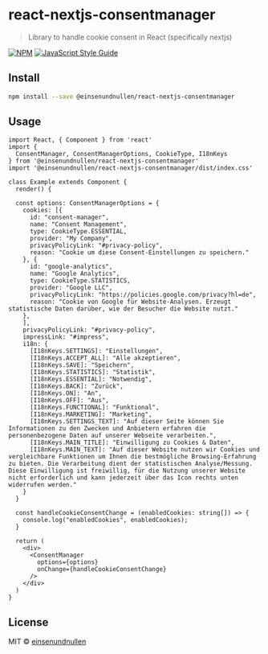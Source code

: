 # react-nextjs-consentmanager

> Library to handle cookie consent in React (specifically nextjs)

[![NPM](https://img.shields.io/npm/v/@einsenundnullen/react-nextjs-consentmanager.svg)](https://www.npmjs.com/package/@einsenundnullen/react-nextjs-consentmanager) [![JavaScript Style Guide](https://img.shields.io/badge/code_style-standard-brightgreen.svg)](https://standardjs.com)

## Install

```bash
npm install --save @einsenundnullen/react-nextjs-consentmanager
```

## Usage

```tsx
import React, { Component } from 'react'
import {
  ConsentManager, ConsentManagerOptions, CookieType, I18nKeys
} from '@einsenundnullen/react-nextjs-consentmanager'
import '@einsenundnullen/react-nextjs-consentmanager/dist/index.css'

class Example extends Component {
  render() {

  const options: ConsentManagerOptions = {
    cookies: [{
      id: "consent-manager",
      name: "Consent Management",
      type: CookieType.ESSENTIAL,
      provider: "My Company",
      privacyPolicyLink: "#privacy-policy",
      reason: "Cookie um diese Consent-Einstellungen zu speichern."
    }, {
      id: "google-analytics",
      name: "Google Analytics",
      type: CookieType.STATISTICS,
      provider: "Google LLC",
      privacyPolicyLink: "https://policies.google.com/privacy?hl=de",
      reason: "Cookie von Google für Website-Analysen. Erzeugt statistische Daten darüber, wie der Besucher die Website nutzt."
    },
    ],
    privacyPolicyLink: "#privacy-policy",
    impressLink: "#impress",
    i18n: {
      [I18nKeys.SETTINGS]: "Einstellungen",
      [I18nKeys.ACCEPT_ALL]: "Alle akzeptieren",
      [I18nKeys.SAVE]: "Speichern",
      [I18nKeys.STATISTICS]: "Statistik",
      [I18nKeys.ESSENTIAL]: "Notwendig",
      [I18nKeys.BACK]: "Zurück",
      [I18nKeys.ON]: "An",
      [I18nKeys.OFF]: "Aus",
      [I18nKeys.FUNCTIONAL]: "Funktional",
      [I18nKeys.MARKETING]: "Marketing",
      [I18nKeys.SETTINGS_TEXT]: "Auf dieser Seite können Sie Informationen zu den Zwecken und Anbietern erfahren die personenbezogene Daten auf unserer Webseite verarbeiten.",
      [I18nKeys.MAIN_TITLE]: "Einwilligung zu Cookies & Daten",
      [I18nKeys.MAIN_TEXT]: "Auf dieser Website nutzen wir Cookies und vergleichbare Funktionen um Ihnen die bestmögliche Browsing-Erfahrung zu bieten. Die Verarbeitung dient der statistischen Analyse/Messung. Diese Einwilligung ist freiwillig, für die Nutzung unserer Website nicht erforderlich und kann jederzeit über das Icon rechts unten widerrufen werden."
    }
  }

  const handleCookieConsentChange = (enabledCookies: string[]) => {
    console.log("enabledCookies", enabledCookies);
  }

  return (
    <div>
      <ConsentManager
        options={options}
        onChange={handleCookieConsentChange}
      />
    </div>
  )
}
```

## License

MIT © [einsenundnullen](https://github.com/einsenundnullen)
